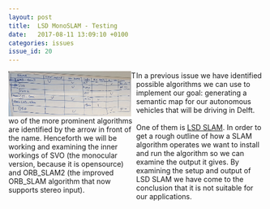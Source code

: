 ```yaml
---
layout: post
title:  LSD MonoSLAM - Testing
date:   2017-08-11 13:09:10 +0100
categories: issues
issue_id: 20
---
```


<div>
  <img style="width: 48%; float: left;" src="/public/images/algorithms.png" alt="Analysed algorithms">
   <p style="width: 50%; float: right; margin-top: 0">
    In a previous issue we have identified possible algorithms we can use to implement our goal: generating a semantic map for our autonomous vehicles that will be driving in Delft. <br /><br />
    One of them is <a target="_blank" href="https://github.com/tum-vision/lsd_slam">LSD SLAM</a>. In order to get a rough outline of how a SLAM algorithm operates we want to install and run the algorithm so we can examine the output it gives. By examining the setup and output of LSD SLAM we have come to the conclusion that it is not suitable for our applications.
  </p>
  <p>
    Two of the more prominent algorithms are identified by the arrow in front of the name. Henceforth we will be working and examining the inner workings of SVO (the monocular version, because it is opensource) and ORB_SLAM2 (the improved ORB_SLAM algorithm that now supports stereo input).
</div>

